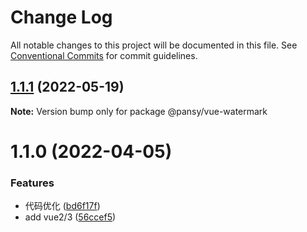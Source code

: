 # Change Log

All notable changes to this project will be documented in this file.
See [Conventional Commits](https://conventionalcommits.org) for commit guidelines.

## [1.1.1](https://github.com/pansyjs/watermark/compare/@pansy/vue-watermark@1.1.0...@pansy/vue-watermark@1.1.1) (2022-05-19)

**Note:** Version bump only for package @pansy/vue-watermark





# 1.1.0 (2022-04-05)


### Features

* 代码优化 ([bd6f17f](https://github.com/pansyjs/watermark/commit/bd6f17f48f2ad8cef97c10b8689767f1922c2e6b))
* add vue2/3 ([56ccef5](https://github.com/pansyjs/watermark/commit/56ccef58c7761e17575ea8c807ae4f6db6cb106a))
